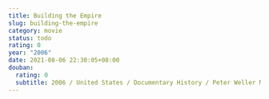 ```yaml
---
title: Building the Empire
slug: building-the-empire
category: movie
status: todo
rating: 0
year: "2006"
date: 2021-08-06 22:30:05+08:00
douban:
  rating: 0
  subtitle: 2006 / United States / Documentary History / Peter Weller Mickey Carroll
---
```



